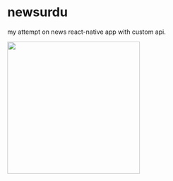 # newsurdu
my attempt on news react-native app with custom api.

<img src="https://cdn.discordapp.com/attachments/838694821886558278/1012755906590683157/unknown.png" width=300 height=300>
